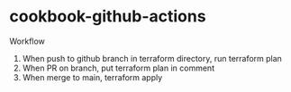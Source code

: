 # cookbook-github-actions

Workflow

1. When push to github branch in terraform directory, run terraform plan
2. When PR on branch, put terraform plan in comment
3. When merge to main, terraform apply
